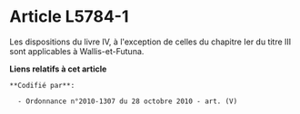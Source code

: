 # Article L5784-1

Les dispositions du livre IV, à l'exception de celles du chapitre Ier du titre III sont applicables à Wallis-et-Futuna.

**Liens relatifs à cet article**

	**Codifié par**:

	  - Ordonnance n°2010-1307 du 28 octobre 2010 - art. (V)
